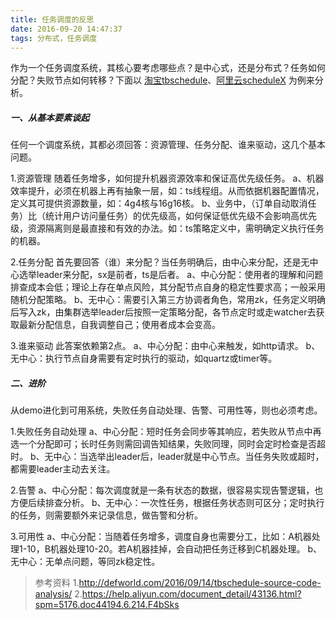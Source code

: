 ```yaml
---
title: 任务调度的反思
date: 2016-09-20 14:47:37
tags: 分布式，任务调度
---
```



作为一个任务调度系统，其核心要考虑哪些点？是中心式，还是分布式？任务如何分配？失败节点如何转移？下面以 [淘宝tbschedule](http://code.taobao.org/p/tbschedule/wiki/index/)、[阿里云scheduleX](https://help.aliyun.com/document_detail/43136.html?spm=5176.doc43128.6.214.0dClN0) 为例来分析。

<!-- more -->

##### 一、从基本要素谈起

任何一个调度系统，其都必须回答：资源管理、任务分配、谁来驱动，这几个基本问题。

1.资源管理
随着任务增多，如何提升机器资源效率和保证高优先级任务。
a、机器效率提升，必须在机器上再有抽象一层，如：ts线程组。从而依据机器配置情况，定义其可提供资源数量，如：4g4核与16g16核。
b、业务中，（订单自动取消任务）比（统计用户访问量任务）的优先级高，如何保证低优先级不会影响高优先级，资源隔离则是最直接和有效的办法。如：ts策略定义中，需明确定义执行任务的机器。

2.任务分配
首先要回答（谁）来分配？当任务明确后，由中心来分配，还是无中心选举leader来分配，sx是前者，ts是后者。
a、中心分配：使用者的理解和问题排查成本会低；理论上存在单点风险，其分配节点自身的稳定性要求高；一般采用随机分配策略。
b、无中心：需要引入第三方协调者角色，常用zk，任务定义明确后写入zk，由集群选举leader后按照一定策略分配，各节点定时或走watcher去获取最新分配信息，自我调整自己；使用者成本会变高。

3.谁来驱动
此答案依赖第2点。
a、中心分配：由中心来触发，如http请求。
b、无中心：执行节点自身需要有定时执行的驱动，如quartz或timer等。

##### 二、进阶

从demo进化到可用系统，失败任务自动处理、告警、可用性等，则也必须考虑。

1.失败任务自动处理
a、中心分配：短时任务会同步等其响应，若失败从节点中再选一个分配即可；长时任务则需回调告知结果，失败同理，同时会定时检查是否超时。
b、无中心：当选举出leader后，leader就是中心节点。当任务失败或超时，都需要leader主动去关注。

2.告警
a、中心分配：每次调度就是一条有状态的数据，很容易实现告警逻辑，也方便后续排查分析。
b、无中心：一次性任务，根据任务状态则可区分；定时执行的任务，则需要额外来记录信息，做告警和分析。

3.可用性
a、中心分配：当随着任务增多，调度自身也需要分工，比如：A机器处理1-10，B机器处理10-20。若A机器挂掉，会自动把任务迁移到C机器处理。
b、无中心：无单点问题，等同zk稳定性。


>参考资料
>1.http://defworld.com/2016/09/14/tbschedule-source-code-analysis/
>2.https://help.aliyun.com/document_detail/43136.html?spm=5176.doc44194.6.214.F4bSks


